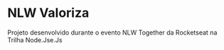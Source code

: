 # NLW Valoriza
Projeto desenvolvido durante o evento NLW Together da Rocketseat na Trilha Node.Jse.Js
